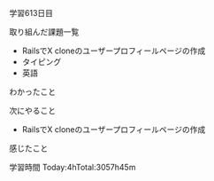 学習613日目

取り組んだ課題一覧

- RailsでX cloneのユーザープロフィールページの作成
- タイピング
- 英語

わかったこと

次にやること

- RailsでX cloneのユーザープロフィールページの作成


感じたこと

学習時間 Today:4hTotal:3057h45m